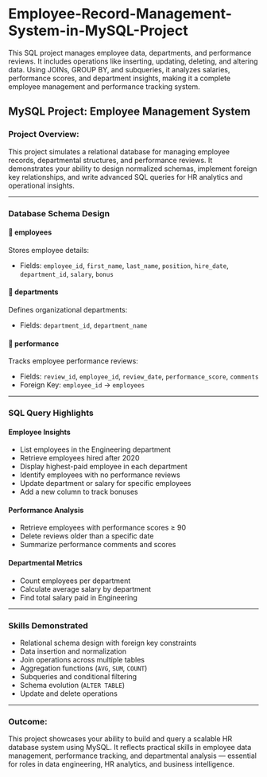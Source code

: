 # Employee-Record-Management-System-in-MySQL-Project
This SQL project manages employee data, departments, and performance reviews. It includes operations like inserting, updating, deleting, and altering data. Using JOINs, GROUP BY, and subqueries, it analyzes salaries, performance scores, and department insights, making it a complete employee management and performance tracking system.



##  MySQL Project: Employee Management System

###  Project Overview:
This project simulates a relational database for managing employee records, departmental structures, and performance reviews. It demonstrates your ability to design normalized schemas, implement foreign key relationships, and write advanced SQL queries for HR analytics and operational insights.

---

###  Database Schema Design

#### 🔹 employees
Stores employee details:
- Fields: `employee_id`, `first_name`, `last_name`, `position`, `hire_date`, `department_id`, `salary`, `bonus`

#### 🔹 departments
Defines organizational departments:
- Fields: `department_id`, `department_name`

#### 🔹 performance
Tracks employee performance reviews:
- Fields: `review_id`, `employee_id`, `review_date`, `performance_score`, `comments`
- Foreign Key: `employee_id` → `employees`

---

###  SQL Query Highlights

#### Employee Insights
- List employees in the Engineering department  
- Retrieve employees hired after 2020  
- Display highest-paid employee in each department  
- Identify employees with no performance reviews  
- Update department or salary for specific employees  
- Add a new column to track bonuses

#### Performance Analysis
- Retrieve employees with performance scores ≥ 90  
- Delete reviews older than a specific date  
- Summarize performance comments and scores

#### Departmental Metrics
- Count employees per department  
- Calculate average salary by department  
- Find total salary paid in Engineering

---

###  Skills Demonstrated
- Relational schema design with foreign key constraints  
- Data insertion and normalization  
- Join operations across multiple tables  
- Aggregation functions (`AVG`, `SUM`, `COUNT`)  
- Subqueries and conditional filtering  
- Schema evolution (`ALTER TABLE`)  
- Update and delete operations

---

###  Outcome:
This project showcases your ability to build and query a scalable HR database system using MySQL. It reflects practical skills in employee data management, performance tracking, and departmental analysis — essential for roles in data engineering, HR analytics, and business intelligence.

